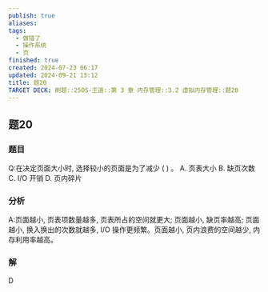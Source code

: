 ```yaml
---
publish: true
aliases: 
tags:
  - 做错了
  - 操作系统
  - 页
finished: true
created: 2024-07-23 06:17
updated: 2024-09-21 13:12
title: 题20
TARGET DECK: 刷题::25OS-王道::第 3 章 内存管理::3.2 虚拟内存管理::题20
---
```

## 题20
### 题目
Q:在决定页面大小时, 选择较小的页面是为了减少 ( ) 。
A. 页表大小 
B. 缺页次数 
C. $\mathrm{I}/\mathrm{O}$ 开销 
D. 页内碎片
### 分析
A:页面越小, 页表项数量越多, 页表所占的空间就更大;
页面越小, 缺页率越高; 页面越小, 换入换出的次数就越多, I/O 操作更频繁。页面越小, 页内浪费的空间越少, 内存利用率越高。
### 解
D
